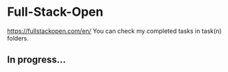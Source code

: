 # Full-Stack-Open

https://fullstackopen.com/en/
You can check my completed tasks in task(n) folders.

## In progress...
